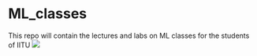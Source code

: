 # ML_classes

This repo will contain the lectures and labs on ML classes for the students of IITU
<img src="https://image.ibb.co/evNwzR/shastry_image3.gif"></img>
